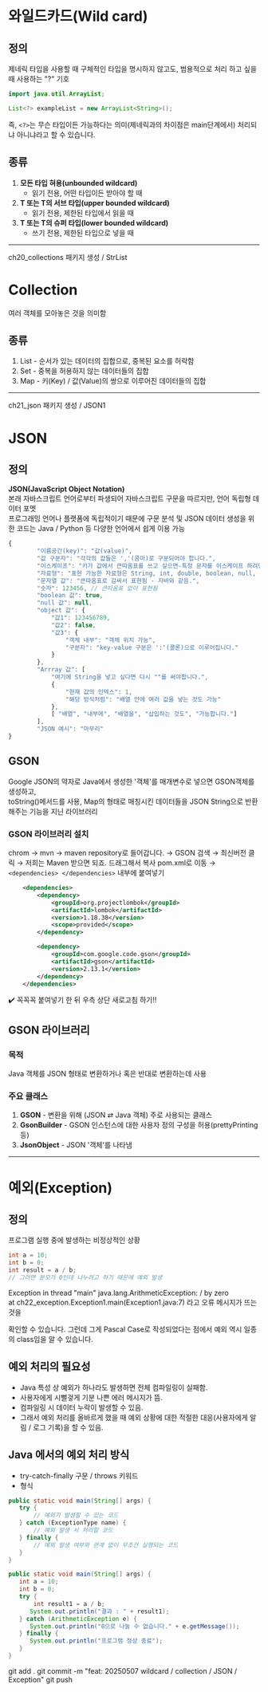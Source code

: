 # 와일드카드(Wild card)

## 정의
제네릭 타입을 사용할 때 구체적인 타입을 명시하지 않고도, 
범용적으로 처리 하고 싶을 때 사용하는 "?" 기호

```java
import java.util.ArrayList;

List<?> exampleList = new ArrayList<String>(); 
```
즉, `<?>`는 무슨 타입이든 가능하다는 의미(제네릭과의 차이점은 main단계에서) 처리되냐 아니냐라고 할 수 있습니다.

## 종류
1. **모든 타입 혀용(unbounded wildcard)**
   - 읽기 전용, 어떤 타입이든 받아야 할 때
2. **T 또는 T의 서브 타입(upper bounded wildcard)**
   - 읽기 전용, 제한된 타입에서 읽을 때
3. **T 또는 T의 슈퍼 타입(lower bounded wildcard)**
   - 쓰기 전용, 제한된 타입으로 넣을 때

    
* * *


ch20_collections 패키지 생성 / StrList


# Collection
여러 객체를 모아놓은 것을 의미함

## 종류
1. List - 순서가 있는 데이터의 집합으로, 중복된 요소를 허락함
2. Set - 중복을 허용하지 않는 데이터들의 집합
3. Map - 키(Key) / 값(Value)의 쌍으로 이루어진 데이터들의 집합


* * *

ch21_json 패키지 생성 / JSON1

# JSON
## 정의
**JSON(JavaScript Object Notation)**   
본래 자바스크립트 언어로부터 파생되어 자바스크립트 구문을 따르지만, 언어 독립형 데이터 포멧      
프로그래밍 언어나 플랫폼에 독립적이기 때문에 구문 분석 및 JSON 데이터 생성을
위한 코드는 Java / Python 등 다양한 언어에서 쉽게 이용 가능    

```js
{
        "이름공간(key)": "값(value)",
        "값 구분자": "각각의 값들은 ','(콤마)로 구분되어야 합니다.",
        "이스케이프": "키가 값에서 큰따옴표를 쓰고 싶으면-특정 문자를 이스케이프 하려면- \" 처럼 문자 앞에 역슬래시를 붙입니다.",
        "자료형": "표현 가능한 자료형은 String, int, double, boolean, null, object, array 6개 입니다.",
        "문자열 값": "큰따옴표로 감싸서 표현됨 - 자바와 같음.",
        "숫자": 123456, // 큰따옴표 없이 표현됨
        "boolean 값": true,
        "null 값": null,
        "object 값": {
            "값1": 123456789,
            "값2": false,
            "값3": {
                "객체 내부": "객체 위치 가능",
                "구분자": "key-value 구분은 ':'(콜론)으로 이루어집니다."
            }
        },
        "Arrray 값": [
            "여기에 String을 넣고 싶다면 다시 ""를 써야합니다.",
            {
                "현재 값의 인덱스": 1,
                "해당 방식처럼": "배열 안에 여러 값을 넣는 것도 가능"
            },
            [ "배열", "내부에", "배열을", "삽입하는 것도", "가능합니다."]
        ],
        "JSON 예시": "마무리"
}
```

## GSON
Google JSON의 약자로 Java에서 생성한 '객체'를 매개변수로 넣으면 GSON객체를 생성하고,   
toString()메서드를 사용, Map의 형태로 매칭시킨 데이터들을 JSON String으로 반환해주는 기능을 지닌 라이브러리

### GSON 라이브러리 설치
chrom → mvn → maven repository로 들어갑니다. → GSON 검색 → 최신버전 클릭 →
저희는 Maven 받으면 되죠. 드래그해서 복사 pom.xml로 이동 → `<dependencies> </dependencies>` 내부에 붙여넣기

```xml
    <dependencies>
        <dependency>
            <groupId>org.projectlombok</groupId>
            <artifactId>lombok</artifactId>
            <version>1.18.38</version>
            <scope>provided</scope>
        </dependency>

        <dependency>
            <groupId>com.google.code.gson</groupId>
            <artifactId>gson</artifactId>
            <version>2.13.1</version>
        </dependency>
    </dependencies>
```
✔️ 꼭꼭꼭 붙여넣기 한 뒤 우측 상단 새로고침 하기!!

## GSON 라이브러리
### 목적
Java 객체를 JSON 형태로 변환하거나 혹은 반대로 변환하는데 사용

### 주요 클래스
1. **GSON** - 변환을 위해 (JSON ⇄ Java 객체) 주로 사용되는 클래스
2. **GsonBuilder** - GSON 인스턴스에 대한 사용자 정의 구성을 허용(prettyPrinting 등)
3. **JsonObject** - JSON '객체'를 나타냄


* * *


# 예외(Exception)
## 정의
프로그램 실행 중에 발생하는 비정상적인 상황

```java
int a = 10;
int b = 0;
int result = a / b;
// 그러면 분모가 0인데 나누려고 하기 때문에 예외 발생
```
Exception in thread "main" java.lang.ArithmeticException: / by zero    
at ch22_exception.Exception1.main(Exception1.java:7) 라고 오류 메시지가 뜨는 것을

확인할 수 있습니다. 그런데 그게 Pascal Case로 작성되었다는 점에서 예외 역시 일종의 class임을 알 수 있습니다.

## 예외 처리의 필요성
- Java 특성 상 예외가 하나라도 발생하면 전체 컴파일링이 실패함.
- 사용자에게 시뻘겋게 기분 나쁜 에러 메시지가 뜸.
- 컴파일링 시 데이터 누락이 발생할 수 있음.
- 그래서 예외 처리를 올바르게 했을 때 예외 상황에 대한 적절한 대응(사용자에게 알림 / 로그 기록)을 할 수 있음.

## Java 에서의 예외 처리 방식
- try-catch-finally 구문 / throws 키워드
- 형식
```java
public static void main(String[] args) {
   try {
       // 예외가 발생할 수 있는 코드
   } catch (ExceptionType name) {
       // 예외 발생 시 처리할 코드
   } finally {
       // 예외 발생 여부와 관계 없이 무조건 실행되는 코드
   }
}

public static void main(String[] args) {
   int a = 10;
   int b = 0;
   try {
       int result1 = a / b;
      System.out.println("결과 : " + result1);
   } catch (ArithmeticException e) {
      System.out.println("0으로 나눌 수 없습니다." + e.getMessage());
   } finally {
      System.out.println("프로그램 정상 종료");
   }
}
```

git add .
git commit -m "feat: 20250507 wildcard / collection / JSON / Exception"
git push